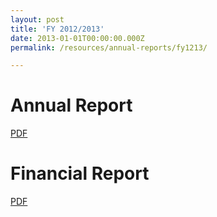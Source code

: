 ```yaml
---
layout: post
title: 'FY 2012/2013'
date: 2013-01-01T00:00:00.000Z
permalink: /resources/annual-reports/fy1213/

---
```



# **Annual Report**
[PDF](/files/resources/annual-reports/sentosa_ar_1213.pdf)


# **Financial Report**
[PDF](/files/resources/annual-reports/sentosa_ar_1213_financial_report.pdf)